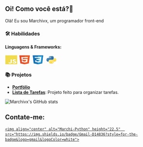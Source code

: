 ## Oi! Como você está?👋

Olá! Eu sou Marchivx, um programador front-end

### 🛠️ Habilidades

#### Linguagens & Frameworks:

<img align="center" alt="Marchi-Js" height="30" width="40" src="https://raw.githubusercontent.com/devicons/devicon/master/icons/javascript/javascript-plain.svg"> <img align="center" alt="Marchi-HTML" height="30" width="40" src="https://raw.githubusercontent.com/devicons/devicon/master/icons/html5/html5-original.svg"> <img align="center" alt="Marchi-CSS" height="30" width="40" src="https://raw.githubusercontent.com/devicons/devicon/master/icons/css3/css3-original.svg"> <img align="center" alt="Marchi-Python" height="30" width="40" src="https://raw.githubusercontent.com/devicons/devicon/master/icons/python/python-original.svg">

### 📚 Projetos

- **[Portfólio](https://marchivx.netlify.app)**
- **[Lista de Tarefas](https://marchivx.discloud.app)**: Projeto feito para organizar tarefas.

![Marchivx's GitHub stats](https://github-readme-stats.vercel.app/api?username=marchivx&show_icons=true&theme=radical)

## Contate-me:

[`<img align="center" alt="Marchi-Python" height="22.5"  src="https://img.shields.io/badge/Gmail-D14836?style=for-the-badge&logo=gmail&logoColor=white">`](mailto:igormarchivx@gmail.com)

<!-- [<img align="center" alt="Marchi-Python" height="22.5"  src="https://img.shields.io/badge/WhatsApp-25D366?style=for-the-badge&logo=whatsapp&logoColor=white">](https://api.whatsapp.com/send/?phone=11973111227&text&type=phone_number&app_absent=0) -->
